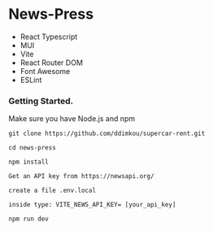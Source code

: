 # News-Press 


- React Typescript
- MUI
- Vite
- React Router DOM
- Font Awesome
- ESLint



### Getting Started.


Make sure you have Node.js and npm

    git clone https://github.com/ddimkou/supercar-rent.git

    cd news-press

    npm install

    Get an API key from https://newsapi.org/

    create a file .env.local

    inside type: VITE_NEWS_API_KEY= [your_api_key]

    npm run dev

